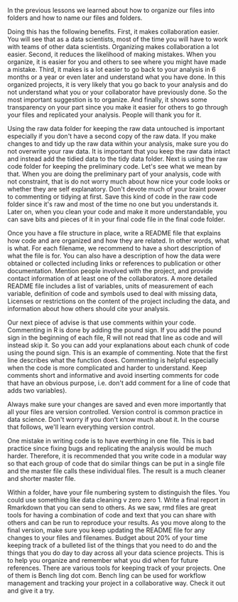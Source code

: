 In the previous lessons we learned about how to organize our files into folders and how to name our files and folders. 

Doing this has the following benefits. First, it makes collaboration easier. You will see that as a data scientists, most of the time you will have to work with teams of other data scientists. Organizing makes collaboration a lot easier. Second, it reduces the likelihood of making mistakes. When you organize, it is easier for you and others to see where you might have made a mistake. Third, it makes is a lot easier to go back to your analysis in 6 months or a year or even later and understand what you have done. In this organized projects, it is very likely that you go back to your analysis and do not understand what you or your collaborator have previously done. So the most important suggestion is to organize. And finally, it shows some transparency on your part since you make it easier for others to go through your files and replicated your analysis. People will thank you for it.

Using the raw data  folder for keeping the raw data untouched is important especially if you don't have a second copy of the raw data. If you make changes to and tidy up the raw data within your analysis, make sure you do not overwrite your raw data. It is important that you keep the raw data intact and instead add the tidied data to the tidy data folder. Next is using the raw code folder for keeping the preliminary code. Let's see what we mean by that. When you are doing the preliminary part of your analysis, code with not constraint, that is do not worry much about how nice your code looks or whether they are self explanatory. Don't devote much of your braint power to commenting or tidying at first. Save this kind of code in the raw code folder since it's raw and most of the time no one but you understands it. Later on, when you clean your code and make it more understandable, you can save bits and pieces of it in your final code file in the final code folder.

Once you have a file structure in place, write a README file that explains how code and are organized and how they are related. In other words, what is what. For each filename, we recommend to have a short description of what the file is for. You can also have a description of how the data were obtained or collected including links or references to publication or other documentation. Mention people involved with the project, and provide contact information of at least one of the collaborators. A more detailed README file includes a list of variables, units of measurement of each variable, definition of code and symbols used to deal with missing data, Licenses or restrictions on the content of the project including the data, and information about how others should cite your analysis.

Our next piece of advise is that use comments within your code. Commenting in R is done by adding the pound sign. If you add the pound sign in the beginning of each file, R will not read that line as code and will instead skip it. So you can add your explanations about each chunk of code using the pound sign. This is an example of commenting. Note that the first line describes what the function does. Commenting is helpful especially when the code is more complicated and harder to understand. Keep comments short and informative and avoid inserting comments for code that have an obvious purpose, i.e. don't add comment for a line of code that adds two variables). 

Always make sure your changes are saved and even more importantly that all your files are version controlled. Version control is common practice in data science. Don't worry if you don't know much about it. In the course that follows, we'll learn everything version control. 

One mistake in writing code is to have everthing in one file. This is bad practice since fixing bugs and replicating the analysis would be much harder. Therefore, it is recommended that you write code in a modular way so that each group of code that do similar things can be put in a single file and the master file calls these individual files. The result is a much cleaner and shorter master file.

Within a folder, have your file numbering system to distinguish the files. You could use something like data cleaning v zero zero 1. Write a final report in Rmarkdown that you can send to others. As we saw, rmd files are great tools for having a combination of code and text that you can share with others and can be run to reproduce your results. As you move along to the final version, make sure you keep updating the README file for any changes to your files and filenames. Budget about 20% of your time keeping track of a bulleted list of the things that you need to do and the things that you do day to day across all your data science projects. This is to help you organize and remember what you did when for future references. There are various tools for keeping track of your projects. One of them is Bench ling dot com. Bench ling can be used for workflow management and tracking your project in a collaborative way. Check it out and give it a try.